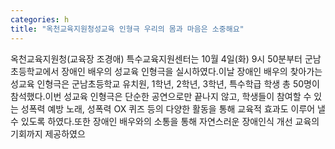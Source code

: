 ```yaml
---
categories: h
title: "옥천교육지원청성교육 인형극 우리의 몸과 마음은 소중해요"
---
```

옥천교육지원청(교육장 조경애) 특수교육지원센터는 10월 4일(화) 9시 50분부터 군남초등학교에서 장애인 배우의 성교육 인형극을 실시하였다.이날 장애인 배우의 찾아가는 성교육 인형극은 군남초등학교 유치원, 1학년, 2학년, 3학년, 특수학급 학생 총 50명이 참석했다.이번 성교육 인형극은 단순한 공연으로만 끝나지 않고, 학생들이 참여할 수 있는 성폭력 예방 노래, 성폭력 OX 퀴즈 등의 다양한 활동을 통해 교육적 효과도 이루어 낼 수 있도록 하였다.또한 장애인 배우와의 소통을 통해 자연스러운 장애인식 개선 교육의 기회까지 제공하였으